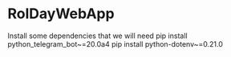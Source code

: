 # RolDayWebApp
Install some dependencies that we will need
pip install python_telegram_bot~=20.0a4
pip install python-dotenv~=0.21.0